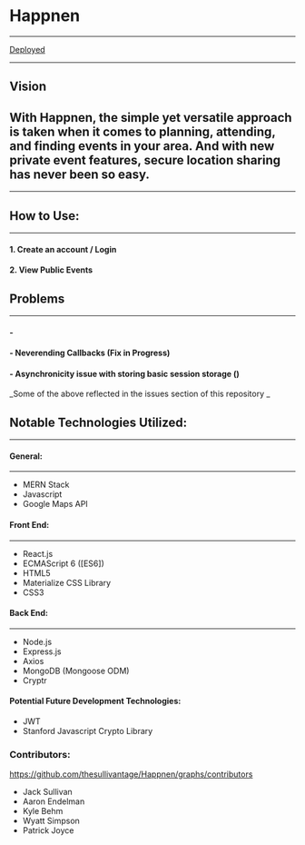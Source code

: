# Happnen 
---
<div style="width: 100%; margin: 0 auto;"> <a href="https://aqueous-earth-83627.herokuapp.com/">Deployed</a></div>

---
## Vision
With Happnen, the simple yet versatile approach is taken when it comes to planning, attending, and finding events in your area. And with  new private event features, secure location sharing has never been so easy.  
---
---

## How to Use:
---

#### 1. Create an account / Login
#### 2. View Public Events 



## Problems
---

#### - 
#### - Neverending Callbacks (Fix in Progress)
#### - Asynchronicity issue with storing basic session storage ()

_Some of the above reflected in the issues section of this repository _

## Notable Technologies Utilized:
---

#### General: 
---
* MERN Stack
* Javascript
* Google Maps API <br/>

#### Front End: 
---
* React.js
* ECMAScript 6 ([ES6])
* HTML5
* Materialize CSS Library
* CSS3

#### Back End:
---
* Node.js
* Express.js
* Axios
* MongoDB (Mongoose ODM)
* Cryptr

#### Potential Future Development Technologies:
* JWT
* Stanford Javascript Crypto Library

<!-- * Google Geocoding API -->

### Contributors:
https://github.com/thesullivantage/Happnen/graphs/contributors
* Jack Sullivan
* Aaron Endelman
* Kyle Behm
* Wyatt Simpson
* Patrick Joyce
